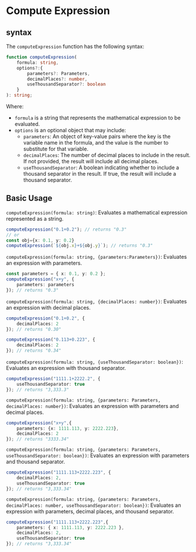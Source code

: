 # Compute Expression

## syntax

The `computeExpression` function has the following syntax:

```TypeScript
function computeExpression(
    formula: string,
    options?:{
        parameters?: Parameters,
        decimalPlaces?: number,
        useThousandSeparator?: boolean
    }
): string;
```

Where:

- `formula` is a string that represents the mathematical expression to be evaluated.
- `options` is an optional object that may include:
  - `parameters`: An object of key-value pairs where the key is the variable name in the formula, and the value is the number to substitute for that variable.
  - `decimalPlaces`: The number of decimal places to include in the result. If not provided, the result will include all decimal places.
  - `useThousandSeparator`: A boolean indicating whether to include a thousand separator in the result. If true, the result will include a thousand separator.

## Basic Usage

 `computeExpression(formula: string)`: Evaluates a mathematical expression represented as a string.

```TypeScript
computeExpression("0.1+0.2"); // returns "0.3"
// or
const obj={x: 0.1, y: 0.2}
computeExpression(`${obj.x}+${obj.y}`); // returns "0.3"
```
`computeExpression(formula: string, {parameters:Parameters})`: Evaluates an expression with parameters.
```TypeScript
const parameters = { x: 0.1, y: 0.2 };
computeExpression("x+y", {
    parameters: parameters
}); // returns "0.3"
```
`computeExpression(formula: string, {decimalPlaces: number})`: Evaluates an expression with decimal places.
```TypeScript
computeExpression("0.1+0.2", {
    decimalPlaces: 2
}); // returns "0.30"

computeExpression("0.113+0.223", {
    decimalPlaces: 2
}); // returns "0.34"
```
`computeExpression(formula: string, {useThousandSeparator: boolean})`: Evaluates an expression with thousand separator.
```TypeScript
computeExpression("1111.1+2222.2", {
    useThousandSeparator: true
}); // returns "3,333.3"
```
`computeExpression(formula: string, {parameters: Parameters, decimalPlaces: number})`: Evaluates an expression with parameters and decimal places.
```TypeScript
computeExpression("x+y",{
    parameters: {x: 1111.113, y: 2222.223},
    decimalPlaces: 2
}); // returns "3333.34"
```
`computeExpression(formula: string, {parameters: Parameters, useThousandSeparator: boolean})`: Evaluates an expression with parameters and thousand separator.
```TypeScript
computeExpression("1111.113+2222.223", {
    decimalPlaces: 2,
    useThousandSeparator: true
}); // returns "3,333.34"
```
`computeExpression(formula: string, {parameters: Parameters, decimalPlaces: number, useThousandSeparator: boolean})`: Evaluates an expression with parameters, decimal places, and thousand separator.
```TypeScript
computeExpression("1111.113+2222.223",{
    parameters: { x: 1111.113, y: 2222.223 },
    decimalPlaces: 2,
    useThousandSeparator: true
}); // returns "3,333.34"
```







